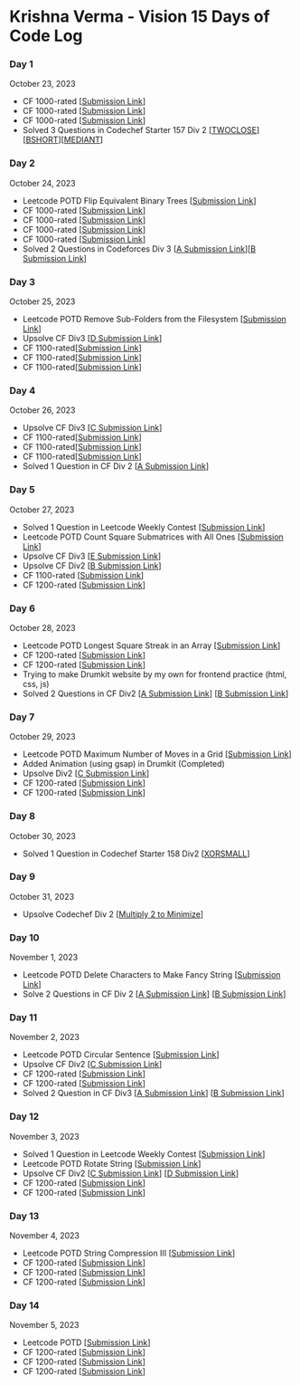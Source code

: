 # Krishna Verma - Vision 15 Days of Code Log

### Day 1

October 23, 2023

- CF 1000-rated
  [[Submission Link](https://codeforces.com/problemset/submission/1840/287474557)]
- CF 1000-rated
  [[Submission Link](https://codeforces.com/problemset/submission/1831/287479997)]
- CF 1000-rated
  [[Submission Link](https://codeforces.com/problemset/submission/1791/287489872)]
- Solved 3 Questions in Codechef Starter 157 Div 2 [[TWOCLOSE](https://www.codechef.com/viewsolution/1100794365)][[BSHORT](https://www.codechef.com/viewsolution/1100811805)][[MEDIANT](https://www.codechef.com/viewsolution/1100928530)]

### Day 2

October 24, 2023

- Leetcode POTD Flip Equivalent Binary Trees [[Submission Link](https://leetcode.com/submissions/detail/1432209258/)]
- CF 1000-rated [[Submission Link](https://codeforces.com/contest/1744/submission/287625463)]
- CF 1000-rated [[Submission Link](https://codeforces.com/contest/1765/submission/287622694)]
- CF 1000-rated [[Submission Link](https://codeforces.com/contest/1725/submission/287632477)]
- CF 1000-rated [[Submission Link](https://codeforces.com/contest/742/submission/287660692)]
- Solved 2 Questions in Codeforces Div 3 [[A Submission Link](https://codeforces.com/contest/2033/submission/287683811)][[B Submission Link](https://codeforces.com/contest/2033/submission/287717191)]

### Day 3

October 25, 2023

- Leetcode POTD Remove Sub-Folders from the Filesystem [[Submission Link](https://leetcode.com/submissions/detail/1433258996/)]
- Upsolve CF Div3 [[D Submission Link](https://codeforces.com/problemset/submission/2033/287927606)]
- CF 1100-rated[[Submission Link](https://codeforces.com/problemset/submission/1917/287947430)]
- CF 1100-rated[[Submission Link](https://codeforces.com/problemset/submission/1914/287954940)]
- CF 1100-rated[[Submission Link](https://codeforces.com/problemset/submission/1904/287968335)]

### Day 4

October 26, 2023

- Upsolve CF Div3 [[C Submission Link](https://codeforces.com/contest/2033/submission/288040047)]
- CF 1100-rated[[Submission Link](https://codeforces.com/contest/1899/submission/288088709)]
- CF 1100-rated[[Submission Link](https://codeforces.com/contest/1899/submission/288101758)]
- CF 1100-rated[[Submission Link](https://codeforces.com/contest/1891/submission/288108900)]
- Solved 1 Question in CF Div 2 [[A Submission Link](https://codeforces.com/contest/2027/submission/288112871)]

### Day 5

October 27, 2023

- Solved 1 Question in Leetcode Weekly Contest [[Submission Link](https://leetcode.com/contest/weekly-contest-421/submissions/detail/1434810850/)]
- Leetcode POTD Count Square Submatrices with All Ones [[Submission Link](https://leetcode.com/submissions/detail/1434876848/)]
- Upsolve CF Div3 [[E Submission Link](https://codeforces.com/contest/2033/submission/288256183)]
- Upsolve CF Div2 [[B Submission Link](https://codeforces.com/contest/2027/submission/288258111)]
- CF 1100-rated [[Submission Link](https://codeforces.com/contest/1873/submission/288279844)]
- CF 1200-rated [[Submission Link](https://codeforces.com/contest/1914/submission/288351458)]

### Day 6

October 28, 2023

- Leetcode POTD Longest Square Streak in an Array [[Submission Link](https://leetcode.com/submissions/detail/1435918147/)]
- CF 1200-rated [[Submission Link](https://codeforces.com/contest/1909/submission/288429580)]
- CF 1200-rated [[Submission Link](https://codeforces.com/contest/1872/submission/288433859)]
- Trying to make Drumkit website by my own for frontend practice (html, css, js)
- Solved 2 Questions in CF Div2 [[A Submission Link](https://codeforces.com/contest/2026/submission/288522540)] [[B Submission Link](https://codeforces.com/contest/2026/submission/288559976)]

### Day 7

October 29, 2023

- Leetcode POTD Maximum Number of Moves in a Grid [[Submission Link](https://leetcode.com/submissions/detail/1436956663/)]
- Added Animation (using gsap) in Drumkit (Completed) 
- Upsolve Div2 [[C Submission Link](https://codeforces.com/contest/2026/submission/288671374)]
- CF 1200-rated [[Submission Link](https://codeforces.com/contest/1857/submission/288709240)]
- CF 1200-rated [[Submission Link](https://codeforces.com/contest/1832/submission/288769282)]
 
### Day 8

October 30, 2023

- Solved 1 Question in Codechef Starter 158 Div2 [[XORSMALL](https://www.codechef.com/viewsolution/1102848931)]

### Day 9

October 31, 2023

- Upsolve Codechef Div 2 [[Multiply 2 to Minimize](https://www.codechef.com/viewsolution/1103052539)]
  
### Day 10

November 1, 2023

- Leetcode POTD Delete Characters to Make Fancy String [[Submission Link](https://leetcode.com/submissions/detail/1439596705/)]
- Solve 2 Questions in CF Div 2 [[A Submission Link](https://codeforces.com/contest/2032/submission/289202959)] [[B Submission Link](https://codeforces.com/contest/2032/submission/289272533)]

### Day 11

November 2, 2023

- Leetcode POTD Circular Sentence [[Submission Link](https://leetcode.com/submissions/detail/1440456466/)]
- Upsolve CF Div2 [[C Submission Link](https://codeforces.com/contest/2032/submission/289359785)]
- CF 1200-rated [[Submission Link](https://codeforces.com/contest/1808/submission/289429349)]
- CF 1200-rated [[Submission Link](https://codeforces.com/contest/1793/submission/289434441)]
- Solved 2 Question in CF Div3 [[A Submission Link](https://codeforces.com/contest/2036/submission/289466587)] [[B Submission Link](https://codeforces.com/contest/2036/submission/289478189)]

### Day 12

November 3, 2023

- Solved 1 Question in Leetcode Weekly Contest [[Submission Link](https://leetcode.com/contest/weekly-contest-422/submissions/detail/1441286880/)]
- Leetcode POTD Rotate String [[Submission Link](https://leetcode.com/submissions/detail/1441362843/)]
- Upsolve CF Div2 [[C Submission Link](https://codeforces.com/contest/2036/submission/289723791)] [[D Submission Link](https://codeforces.com/contest/2036/submission/289783288)]
- CF 1200-rated [[Submission Link](https://codeforces.com/contest/1742/submission/289802730)]
- CF 1200-rated [[Submission Link](https://codeforces.com/contest/1734/submission/289811334)]

### Day 13

November 4, 2023

- Leetcode POTD String Compression III [[Submission Link](https://leetcode.com/submissions/detail/1442759365/)]
- CF 1200-rated [[Submission Link](https://codeforces.com/problemset/submission/1729/289934898)]
- CF 1200-rated [[Submission Link](https://codeforces.com/problemset/submission/1704/289941400)]
- CF 1200-rated [[Submission Link](https://codeforces.com/problemset/submission/1703/289966670)]

### Day 14

November 5, 2023

- Leetcode POTD [[Submission Link](https://leetcode.com/submissions/detail/1443716513/)]
- CF 1200-rated [[Submission Link](https://codeforces.com/contest/1692/submission/290055616)]
- CF 1200-rated [[Submission Link](https://codeforces.com/contest/1679/submission/290062009)]
- CF 1200-rated [[Submission Link](https://codeforces.com/problemset/submission/1635/290128548)]
